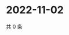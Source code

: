 # 2022-11-02

共 0 条

<!-- BEGIN WEIBO -->
<!-- 最后更新时间 Wed Nov 02 2022 21:50:56 GMT+0800 (China Standard Time) -->

<!-- END WEIBO -->

